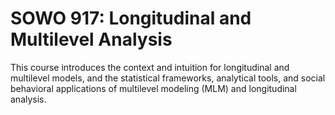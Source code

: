 # SOWO 917: Longitudinal and Multilevel Analysis

This course introduces the context and intuition for longitudinal and multilevel models, and the statistical frameworks, analytical tools, and social behavioral applications of multilevel modeling (MLM) and longitudinal analysis.